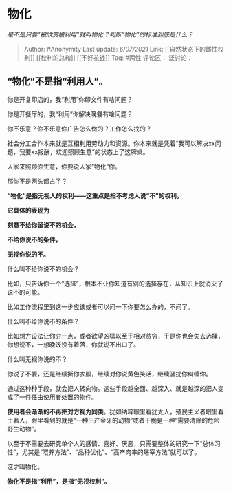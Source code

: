 # 物化
*是不是只要“被欣赏被利用”就叫物化？判断“物化”的标准到底是什么？*

> Author: #Anonymity
> Last update: *6/07/2021*
> Link: [[自然状态下的雌性权利]] [[权利的总和]] [[不好花钱]]
> Tag: #两性
> 评论区：
> 泛讨论：

## **“物化”不是指“利用人”。**

你是开复印店的，我“利用”你印文件有啥问题？

你是开餐厅的，我“利用”你解决晚餐有啥问题？

你不乐意？你不乐意你广告怎么做的？工作怎么找的？

社会分工合作本来就是互相利用劳动力和资源。你本来就是凭着“我可以解决xx问题，我要xx报酬，欢迎照顾生意”的状态上了这牌桌。

人家来照顾你生意，你要说人家“物化”你。

那你不是两头都占了？

**“物化“是指无视人的权利——这重点是指不考虑人说“不”的权利。**

**它具体的表现为**

**刻意不给你留说不的机会，**

**不给你说不的条件，**

**无视你说的不。**

什么叫不给你说不的机会？

比如，只告诉你一个“选择”，根本不让你知道有别的选择存在，从知识上就消灭了说不的可能。

比如工作流程里到这一步应该或者可以问一下你要怎么办的，不问了。

什么叫不给你说不的条件？

比如想方设法让你穷一点，或者欲望凶猛以至于相对贫穷，于是你也会失去选择，你想说不，一想晚饭没有着落，你就说不出口了。

什么叫无视你说的不？

你说了不要，还是继续撕你衣服，继续对你说黄色笑话，继续骚扰你纠缠你。

通过这种种手段，就会把人转向物。这些手段越全面、越深入、就是越深的把人变成了一件任由使用者处置的物件。

**使用者会渐渐的不再把对方视为同类**。犹如纳粹眼里看犹太人，殖民主义者眼里看土著人，眼里看到的就是“一种出产金牙的动物”或者干脆是一种“需要清除的危险野生动物”。

以至于不需要去研究单个人的感情、喜好、厌恶，只需要整体的研究一下“总体习性”，尤其是“喂养方法”、“品种优化”、“高产肉率的屠宰方法”就可以了。

这才叫物化。

**物化不是指“利用”，是指“无视权利”。**
